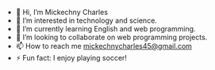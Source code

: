 - 👋 Hi, I’m Mickechny Charles
- 👀 I’m interested in technology and science.
- 🌱 I’m currently learning English and web programming.
- 🤝 I’m looking to collaborate on web programming projects.
- 📫 How to reach me mickechnycharles45@gmail.com
- ⚡ Fun fact: I enjoy playing soccer!

<!---
Fexxerx/Fexxerx is a ✨ special ✨ repository because its `README.md` (this file) appears on your GitHub profile.
You can click the Preview link to take a look at your changes.
--->
